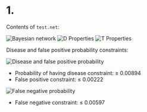# 1.

Contents of `test.net`:

![Bayesian network](/home/rileyb/Pictures/bayesiannetwork1.png)
![D Properties](/home/rileyb/Pictures/d_properties.png)
![T Properties](/home/rileyb/Pictures/t_properties.png)

Disease and false positive probability constraints:

![Disease and false positive probability](/home/rileyb/Pictures/disease_and_false_pos.png)

- Probability of having disease constraint: $\ge$ 0.00894
- False positive constraint: $\le$ 0.00222

![False negative probability](/home/rileyb/Pictures/false_neg.png)

- False negative constraint: $\le$ 0.00597
